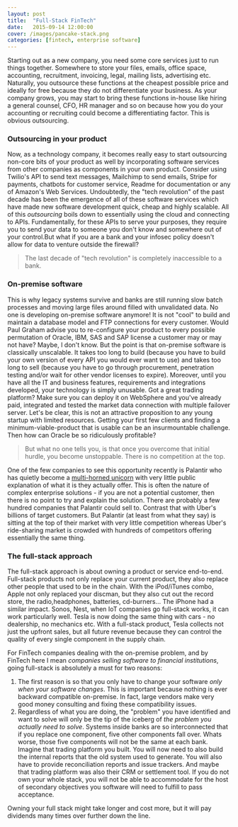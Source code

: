 ```yaml
---
layout: post
title:  "Full-Stack FinTech"
date:   2015-09-14 12:00:00
cover: /images/pancake-stack.png
categories: [fintech, enterprise software]
---
```


Starting out as a new company, you need some core services just to run things together. Somewhere to store your files, emails, office space, accounting, recruitment, invoicing, legal, mailing lists, advertising etc. Naturally, you outsource these functions at the cheapest possible price and ideally for free because they do not differentiate your business. As your company grows, you may start to bring these functions in-house like hiring a general counsel, CFO, HR manager and so on because how you do your accounting or recruiting could become a differentiating factor. This is obvious outsourcing.


### Outsourcing in your product
Now, as a technology company, it becomes really easy to start outsourcing non-core bits of your product as well by incorporating software services from other companies as components in your own product. Consider using Twilio's API to send text messages, Mailchimp to send emails, Stripe for payments, chatbots for customer service, Readme for documentation or any of Amazon's Web Services. Undoubtedly, the "tech revolution" of the past decade has been the emergence of all of these software services which have made new software development quick, cheap and highly scalable. All of this *outsourcing* boils down to essentially using the cloud and connecting to APIs. Fundamentally, for these APIs to serve your purposes, they require you to send your data to someone you don't know and somewhere out of your control.But what if you are a bank and your infosec policy doesn't allow for data to venture outside the firewall?

> The last decade of "tech revolution" is completely inaccessible to a bank. 


### On-premise software
This is why legacy systems survive and banks are still running slow batch processes and moving large files around filled with unvalidated data. No one is developing on-premise software anymore! It is not "cool" to build and maintain a database model and FTP connections for every customer. Would Paul Graham advise you to re-configure your product to every possible permutation of Oracle, IBM, SAS and SAP license a customer may or may not have? Maybe, I don't know. But the point is that on-premise software is classically unscalable. It takes too long to build (because you have to build your own version of every API you would ever want to use) and takes too long to sell (because you have to go through procurement, penetration testing and/or wait for other vendor licenses to expire). Moreover, until you have all the IT and business features, requirements and integrations developed, your technology is simply unusable. Got a great trading platform? Make sure you can deploy it on WebSphere and you've already paid, integrated and tested the market data connection with multiple failover server. Let's be clear, this is not an attractive proposition to any young startup with limited resources. Getting your first few clients and finding a minimum-viable-product that is usable can be an insurmountable challenge. Then how can Oracle be so ridiculously profitable?

> But what no one tells you, is that once you overcome that initial hurdle, you become unstoppable. There is no competition at the top.

One of the few companies to see this opportunity recently is Palantir who has quietly become a [multi-horned unicorn][palantir] with very little public explanation of what it is they actually offer. This is often the nature of complex enterprise solutions - if you are not a potential customer, then there is no point to try and explain the solution. There are probably a few hundred companies that Palantir could sell to. Contrast that with Uber's billions of target customers. But Palantir (at least from what they say) is sitting at the top of their market with very little competition whereas Uber's ride-sharing market is crowded with hundreds of competitors offering essentially the same thing.


### The full-stack approach
The full-stack approach is about owning a product or service end-to-end. Full-stack products not only replace your current product, they also replace other people that used to be in the chain. With the iPod/iTunes combo, Apple not only replaced your discman, but they also cut out the record store, the radio,headphones, batteries, cd-burners... The iPhone had a similar impact. Sonos, Nest, when IoT companies go full-stack works, it can work particularly well. Tesla is now doing the same thing with cars - no dealership, no mechanics etc. With a full-stack product, Tesla collects not just the upfront sales, but all future revenue because they can control the quality of every single component in the supply chain.

For FinTech companies dealing with the on-premise problem, and by FinTech here I mean *companies selling software to financial institutions*, going full-stack is absolutely a must for two reasons: 

1. The first reason is so that you only have to change your software *only when your software changes*. This is important because nothing is ever backward compatible on-premise. In fact, large vendors make very good money consulting and fixing these compatibility issues. 
2. Regardless of what you are doing, the "problem" you have identified and want to solve will only be the tip of the iceberg of *the problem you actually need to solve*. Systems inside banks are so interconnected that if you replace one component, five other components fall over. Whats worse, those five components will not be the same at each bank. Imagine that trading platform you built. You will now need to also build the internal reports that the old system used to generate. You will also have to provide reconciliation reports and issue trackers. And maybe that trading platform was also their CRM or settlement tool. If you do not own your whole stack, you will not be able to accommodate for the host of secondary objectives you software will need to fulfill to pass acceptance.

Owning your full stack might take longer and cost more, but it will pay dividends many times over further down the line.


[palantir]:	http://techcrunch.com/2015/12/23/palantir-has-raised-880-million-at-a-20-billion-valuation/